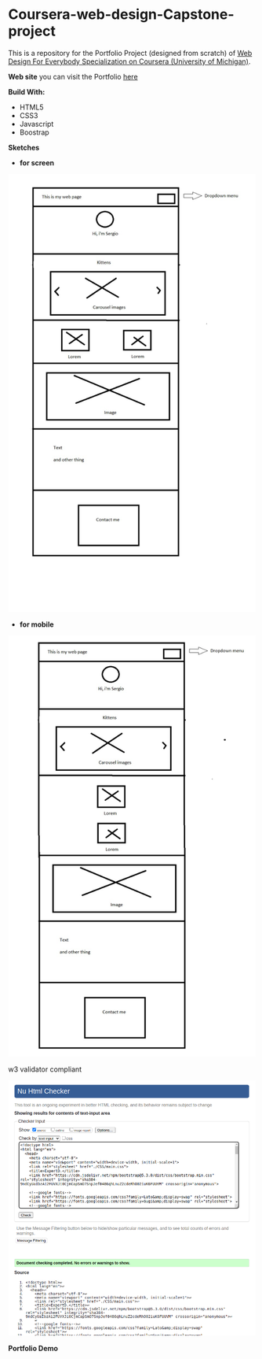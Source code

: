# Coursera-web-design-Capstone-project

This is a repository for the Portfolio Project (designed from scratch) of [Web Design For Everybody Specialization on Coursera (University of Michigan)](https://www.coursera.org/specializations/web-design).

**Web site**
you can visit the Portfolio [here](https://renarin14.github.io/Coursera-web-design-Capstone-project/)

**Build With:**
* HTML5
* CSS3
* Javascript
* Boostrap

**Sketches**

* **for screen**

![screen](./img/sketch.jpeg)

* **for mobile**

![screen](./img/sketch%20movil.jpeg)

w3 validator compliant

![validation](./img/validation.png)

**Portfolio Demo**

